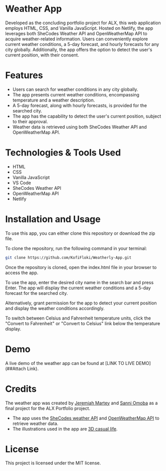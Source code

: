 # Weather App
Developed as the concluding portfolio project for ALX, this web application employs HTML, CSS, and Vanilla JavaScript. Hosted on Netlify, the app leverages both SheCodes Weather API and OpenWeatherMap API to acquire weather-related information. Users can conveniently explore current weather conditions, a 5-day forecast, and hourly forecasts for any city globally. Additionally, the app offers the option to detect the user's current position, with their consent.

# Features
- Users can search for weather conditions in any city globally.
- The app presents current weather conditions, encompassing temperature and a weather description.
- A 5-day forecast, along with hourly forecasts, is provided for the searched city.
- The app has the capability to detect the user's current position, subject to their approval.
- Weather data is retrieved using both SheCodes Weather API and OpenWeatherMap API.

# Technologies & Tools Used
- HTML
- CSS
- Vanilla JavaScript
- VS Code
- SheCodes Weather API
- OpenWeatherMap API
- Netlify

# Installation and Usage
To use this app, you can either clone this repository or download the zip file.

To clone the repository, run the following command in your terminal:
```bash
git clone https://github.com/KofiFloki/Weatherly-App.git
```

Once the repository is cloned, open the index.html file in your browser to access the app.

To use the app, enter the desired city name in the search bar and press Enter. The app will display the current weather conditions and a 5-day forecast for the searched city.

Alternatively, grant permission for the app to detect your current position and display the weather conditions accordingly.

To switch between Celsius and Fahrenheit temperature units, click the "Convert to Fahrenheit" or "Convert to Celsius" link below the temperature display.

# Demo
A live demo of the weather app can be found at [LINK TO LIVE DEMO](##Attach Link).

# Credits
The weather app was created by [Jeremiah Martey](https://github.com/KofiFLoki) and [Sanni Omoba](https://github.com/OmobaVI) as a final project for the ALX Portfolio project.

- The app uses the [SheCodes weather API](https://www.shecodes.io/learn/apis/weather) and [OpenWeatherMap API](https://openweathermap.org) to retrieve weather data.
- The illustrations used in the app are [3D casual life](https://icons8.com/illustrations/style--3d-casual-life).

# License
This project is licensed under the MIT license.
